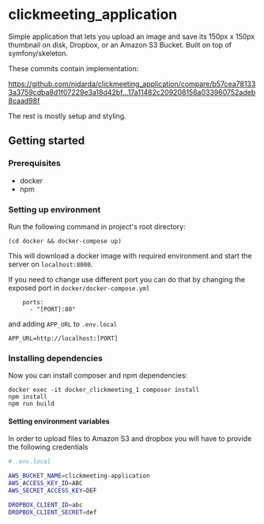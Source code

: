 # clickmeeting_application

Simple application that lets you upload an image and save its 150px x 150px thumbnail on disk, Dropbox, or an Amazon S3 Bucket.
Built on top of symfony/skeleton.

These commits contain implementation:

https://github.com/njdarda/clickmeeting_application/compare/b57cea781333a3759cdba8d1f07229e3a18d42bf...17a11482c209208156a033960752adeb8caad98f

The rest is mostly setup and styling.

## Getting started

### Prerequisites
- docker
- npm

### Setting up environment
Run the following command in project's root directory:
```
(cd docker && docker-compose up)
```
This will download a docker image with required environment and start the server on `localhost:8000`.

If you need to change use different port you can do that by changing the exposed port in `docker/docker-compose.yml`
```
    ports:
      - "[PORT]:80"
```
and adding `APP_URL` to `.env.local`
```
APP_URL=http://localhost:[PORT]
```

### Installing dependencies
Now you can install composer and npm dependencies:
```
docker exec -it docker_clickmeeting_1 composer install
npm install
npm run build
```
#### Setting environment variables
In order to upload files to Amazon S3 and dropbox you will have to provide the following credentials
```bash
# .env.local

AWS_BUCKET_NAME=clickmeeting-application
AWS_ACCESS_KEY_ID=ABC
AWS_SECRET_ACCESS_KEY=DEF

DROPBOX_CLIENT_ID=abc
DROPBOX_CLIENT_SECRET=def
```
